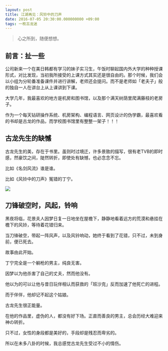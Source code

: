 ```yaml
---
layout: post
title: 江湖再见：风铃中的刀声
date: 2016-07-05 20:30:00.000000000 +09:00
tags: 一枚古龙迷
---
```


> 心之所到，随便想想。

## 前言：扯一些

公司新来一个在美日韩都有学习的妹子实习生，午饭时聊起国内外大学的种种授课形式，对比发现，当初我所接受的上课方式其实还是很自由的。那个时候，我们会以小组为分轮番准备课件并进行讲解，老师还会提问。而不是老师如「老夫子」般的独自一人在讲台上从上课讲到下课。

大学几年，我最喜欢的地方是机房和图书馆，以及那个满天树荫里爬满藤枝的老房子。

作为一个每天钻研操作系统、机房架构、编程语言、网页设计的伪学霸，最喜欢看的书却是古龙的作品，而学校图书馆里有整整一架子！！！

## 古龙先生的缺憾

古龙先生的美，存在于书里。虽则时过境迁，许多景致的描写，很有老TVB的即时感，然豪饮之间，陡然转折，即使处有缺憾，也必念念不忘。

比如《名剑风流》谁是谁。

比如《风铃中的刀声》冤错的丁宁。

![](http://img.blog.csdn.net/20170310104858476)

## 刀锋破空时，风起，铃响

黑夜将临，花景夫人因梦日复一日地坐在屋檐下，静静地看着远方的荒漠和悬挂在檐下的风铃，等待着花错归来。

当刀锋破空，带起一阵风声，以及风铃响动，她终于看到了花错，只不过，未到身前，便已死去。

故事由此开始。

丁宁完全是一个躺枪的男主，纯良无害。

因梦以为他杀害了自己的丈夫，然而他没有。

他以为的可以让他与昔日玩伴相认而获救的「班沙克」反而加速了他死亡的进程。

而于伴伴，他却记不起这个姑娘。

古龙先生很正能量。

在他的作品里，虚伪的人，都没有好下场。正直而善良的男主，总会历经大难迎来神の转折。

只不过，女性的身段都是美好的，手段却是残忍而卑劣的。

所以在未多八卦的时候，我总感觉古龙先生受过不小的情伤。